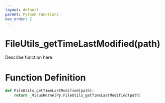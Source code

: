 ```yaml
---
layout: default
parent: Python Functions
nav_order: 2
---
```


# FileUtils_getTimeLastModified(path)

Describe function here.

# Function Definition

```python
def FileUtils_getTimeLastModified(path):
    return _VisusKernelPy.FileUtils_getTimeLastModified(path)
```